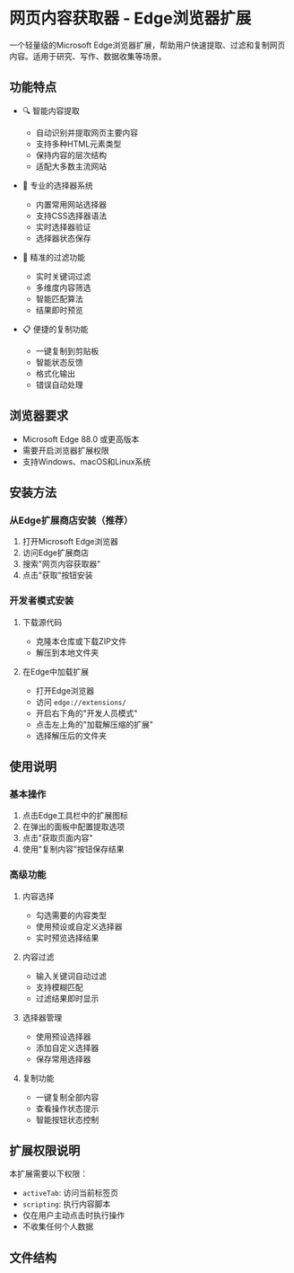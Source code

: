 # 网页内容获取器 - Edge浏览器扩展

一个轻量级的Microsoft Edge浏览器扩展，帮助用户快速提取、过滤和复制网页内容。适用于研究、写作、数据收集等场景。

## 功能特点

- 🔍 智能内容提取
  - 自动识别并提取网页主要内容
  - 支持多种HTML元素类型
  - 保持内容的层次结构
  - 适配大多数主流网站

- 🎯 专业的选择器系统
  - 内置常用网站选择器
  - 支持CSS选择器语法
  - 实时选择器验证
  - 选择器状态保存

- 🔎 精准的过滤功能
  - 实时关键词过滤
  - 多维度内容筛选
  - 智能匹配算法
  - 结果即时预览

- 📋 便捷的复制功能
  - 一键复制到剪贴板
  - 智能状态反馈
  - 格式化输出
  - 错误自动处理

## 浏览器要求

- Microsoft Edge 88.0 或更高版本
- 需要开启浏览器扩展权限
- 支持Windows、macOS和Linux系统

## 安装方法

### 从Edge扩展商店安装（推荐）
1. 打开Microsoft Edge浏览器
2. 访问Edge扩展商店
3. 搜索"网页内容获取器"
4. 点击"获取"按钮安装

### 开发者模式安装
1. 下载源代码
   - 克隆本仓库或下载ZIP文件
   - 解压到本地文件夹

2. 在Edge中加载扩展
   - 打开Edge浏览器
   - 访问 `edge://extensions/`
   - 开启右下角的"开发人员模式"
   - 点击左上角的"加载解压缩的扩展"
   - 选择解压后的文件夹

## 使用说明

### 基本操作
1. 点击Edge工具栏中的扩展图标
2. 在弹出的面板中配置提取选项
3. 点击"获取页面内容"
4. 使用"复制内容"按钮保存结果

### 高级功能
1. 内容选择
   - 勾选需要的内容类型
   - 使用预设或自定义选择器
   - 实时预览选择结果

2. 内容过滤
   - 输入关键词自动过滤
   - 支持模糊匹配
   - 过滤结果即时显示

3. 选择器管理
   - 使用预设选择器
   - 添加自定义选择器
   - 保存常用选择器

4. 复制功能
   - 一键复制全部内容
   - 查看操作状态提示
   - 智能按钮状态控制

## 扩展权限说明

本扩展需要以下权限：
- `activeTab`: 访问当前标签页
- `scripting`: 执行内容脚本
- 仅在用户主动点击时执行操作
- 不收集任何个人数据

## 文件结构
